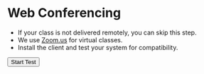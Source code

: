 <!SLIDE >
# Web Conferencing

* If your class is not delivered remotely, you can skip this step.
* We use [Zoom.us](https://zoom.us/) for virtual classes.
* Install the client and test your system for compatibility.

<input type="button" value="Start Test" onclick="window.open('https://zoom.us/test')" />
